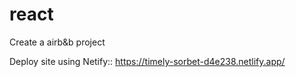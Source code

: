 # react
Create a airb&b project

Deploy site using Netify:: https://timely-sorbet-d4e238.netlify.app/
